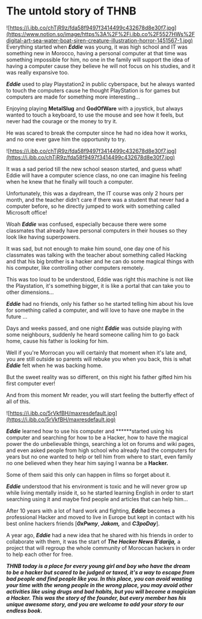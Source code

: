 # The untold story of THNB
![https://i.ibb.co/chTjR9z/fda58f9497f3414499c432678d8e30f7.jpg](https://www.notion.so/image/https%3A%2F%2Fi.ibb.co%2F5527HWs%2Fdigital-art-sea-water-boat-siren-creature-illustration-horror-1451567-1.jpg)
Everything started when ***Eddie*** was young, it was high school and IT was something new in Morocco, having a personal computer at that time was something impossible for him, no one in the family will support the idea of having a computer cause they believe he will not focus on his studies, and it was really expansive too.

***Eddie*** used to play Playstation2 in public cyberspace, but he always wanted to touch the computers cause he thought PlayStation is for games but computers are made for something more interesting…

Enjoying playing **MetalSlug** and **GodOfWare** with a joystick, but always wanted to touch a keyboard, to use the mouse and see how it feels, but never had the courage or the money to try it.

He was scared to break the computer since he had no idea how it works, and no one ever gave him the opportunity to try.

![https://i.ibb.co/chTjR9z/fda58f9497f3414499c432678d8e30f7.jpg](https://i.ibb.co/chTjR9z/fda58f9497f3414499c432678d8e30f7.jpg)

It was a sad period till the new school season started, and guess what! Eddie will have a computer science class, no one can imagine his feeling when he knew that he finally will touch a computer.

Unfortunately, this was a daydream, the IT course was only 2 hours per month, and the teacher didn’t care if there was a student that never had a computer before, so he directly jumped to work with something called Microsoft office!

Woah ***Eddie*** was confused, especially because there were some classmates that already have personal computers in their houses so they look like having superpowers.

It was sad, but not enough to make him sound, one day one of his classmates was talking with the teacher about something called Hacking and that his big brother is a hacker and he can do some magical things with his computer, like controlling other computers remotely.

This was too loud to be understood, Eddie was right this machine is not like the Playstation, it's something bigger, it is like a portal that can take you to other dimensions…


***Eddie*** had no friends, only his father so he started telling him about his love for something called a computer, and will love to have one maybe in the future …

Days and weeks passed, and one night ***Eddie*** was outside playing with some neighbours, suddenly he heard someone calling him to go back home, cause his father is looking for him.

Well if you're Morrocan you will certainly that moment when it's late and, you are still outside so parents will rebuke you when you back, this is what ***Eddie*** felt when he was backing home.

But the sweet reality was so different, on this night his father gifted him his first computer ever!

And from this moment Mr reader, you will start feeling the butterfly effect of all of this.

![https://i.ibb.co/5rVkfBH/maxresdefault.jpg](https://i.ibb.co/5rVkfBH/maxresdefault.jpg)

***Eddie*** learned how to use his computer and ******started using his computer and searching for how to be a Hacker, how to have the magical power the do unbelievable things, searching a lot on forums and wiki pages, and even asked people from high school who already had the computers for years but no one wanted to help or tell him from where to start, even family no one believed when they hear him saying I wanna be a **Hacker.**

Some of them said this only can happen in films so forget about it.

***Eddie*** understood that his environment is toxic and he will never grow up while living mentally inside it, so he started learning English in order to start searching using it and maybe find people and articles that can help him…

After 10 years with a lot of hard work and fighting, ***Eddie*** becomes a professional Hacker and moved to live in Europe but kept in contact with his best online hackers friends [***0xPwny***, ***Jakom,*** and ***C3poDay***].

A year ago, ***Eddie*** had a new idea that he shared with his friends in order to collaborate with them, it was the start of ***The Hacker News B’darija,*** a project that will regroup the whole community of Moroccan hackers in order to help each other for free.

***THNB today is a place for every young girl and boy who have the dream to be a hacker but scared to be judged or taxed, it's a way to escape from bad people and find people like you.
In this place, you can avoid wasting your time with the wrong people in the wrong place, you may avoid other activities like using drugs and bad habits, but you will become a magician a Hacker.
This was the story of the founder, but every member has his unique awesome story, and you are welcome to add your story to our endless book.***
